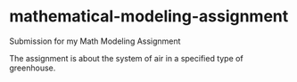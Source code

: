 # mathematical-modeling-assignment
Submission for my Math Modeling Assignment

The assignment is about the system of air in a specified type of greenhouse. 
